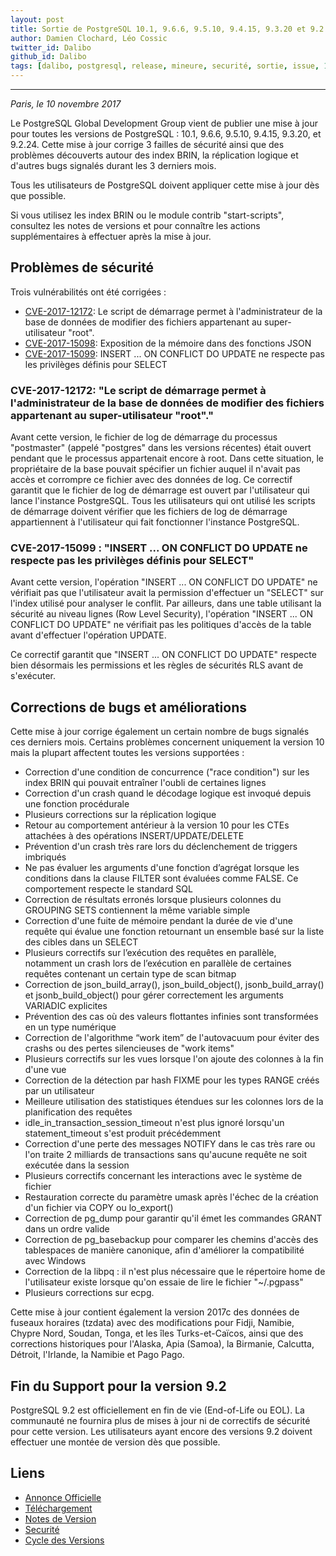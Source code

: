 ```yaml
---
layout: post
title: Sortie de PostgreSQL 10.1, 9.6.6, 9.5.10, 9.4.15, 9.3.20 et 9.2.24 
author: Damien Clochard, Léo Cossic
twitter_id: Dalibo
github_id: Dalibo
tags: [dalibo, postgresql, release, mineure, securité, sortie, issue, 10.1]
---
```


---

*Paris, le 10 novembre 2017*

Le PostgreSQL Global Development Group vient de publier une mise à jour pour toutes les versions de PostgreSQL : 10.1, 9.6.6, 9.5.10, 9.4.15, 9.3.20, et 9.2.24. Cette mise à jour corrige 3 failles de sécurité ainsi que des problèmes découverts autour des index BRIN, la réplication logique et d'autres bugs signalés durant les 3 derniers mois. 

Tous les utilisateurs de PostgreSQL doivent appliquer cette mise à jour dès que possible.

<!--MORE-->

Si vous utilisez les index BRIN ou le module contrib "start-scripts", consultez les notes de versions et pour connaître les actions supplémentaires à effectuer après la mise à jour. 

## Problèmes de sécurité

Trois vulnérabilités ont été corrigées :

* [CVE-2017-12172](https://access.redhat.com/security/cve/CVE-2017-12172): Le script de démarrage permet à l'administrateur de la base de données de modifier des fichiers appartenant au super-utilisateur "root".
* [CVE-2017-15098](https://access.redhat.com/security/cve/CVE-2017-15098): Exposition de la mémoire dans des fonctions JSON 
* [CVE-2017-15099](https://access.redhat.com/security/cve/CVE-2017-15099): INSERT ... ON CONFLICT DO UPDATE ne respecte pas les privilèges définis pour SELECT

### CVE-2017-12172: "Le script de démarrage permet à l'administrateur de la base de données de modifier des fichiers appartenant au super-utilisateur "root"."

Avant cette version, le fichier de log de démarrage du processus "postmaster" (appelé "postgres" dans les versions récentes) était ouvert pendant que le processus appartenait encore à root. Dans cette situation, le propriétaire de la base pouvait spécifier un fichier auquel il n'avait pas accès et corrompre ce fichier avec des données de log. Ce correctif garantit que le fichier de log de démarrage est ouvert par l'utilisateur qui lance l'instance PostgreSQL. Tous les utilisateurs qui ont utilisé les scripts de démarrage doivent vérifier que les fichiers de log de démarrage appartiennent à l'utilisateur qui fait fonctionner l'instance PostgreSQL. 

### CVE-2017-15099 : "INSERT ... ON CONFLICT DO UPDATE ne respecte pas les privilèges définis pour SELECT"

Avant cette version, l'opération "INSERT ... ON CONFLICT DO UPDATE" ne vérifiait pas que l'utilisateur avait la permission d'effectuer un "SELECT" sur l'index utilisé pour analyser le conflit. Par ailleurs, dans une table utilisant la sécurité au niveau lignes (Row Level Security), l'opération "INSERT ... ON CONFLICT DO UPDATE" ne vérifiait pas les politiques d'accès de la table avant d'effectuer l'opération UPDATE.

Ce correctif garantit que "INSERT ... ON CONFLICT DO UPDATE" respecte bien désormais les permissions et les règles de sécurités RLS avant de s'exécuter.

## Corrections de bugs et améliorations 

Cette mise à jour corrige également un certain nombre de bugs signalés ces derniers mois. Certains problèmes concernent uniquement la version 10 mais la plupart affectent toutes les versions supportées :

* Correction d'une condition de concurrence ("race condition") sur les index BRIN qui pouvait entraîner l'oubli de certaines lignes
* Correction d'un crash quand le décodage logique est invoqué depuis une fonction procédurale 
* Plusieurs corrections sur la réplication logique
* Retour au comportement antérieur à la version 10 pour les CTEs attachées à des opérations INSERT/UPDATE/DELETE
* Prévention d'un crash très rare lors du déclenchement de triggers imbriqués
* Ne pas évaluer les arguments d'une fonction d’agrégat lorsque les conditions dans la clause FILTER sont évaluées comme FALSE. Ce comportement respecte le standard SQL
* Correction de résultats erronés lorsque plusieurs colonnes du GROUPING SETS contiennent la même variable simple
* Correction d'une fuite de mémoire pendant la durée de vie d'une requête qui évalue une fonction retournant un ensemble basé sur la liste des cibles dans un SELECT
* Plusieurs correctifs sur l’exécution des requêtes en parallèle, notamment un crash lors de l’exécution en parallèle de certaines requêtes contenant un certain type de scan bitmap
* Correction de json_build_array(), json_build_object(), jsonb_build_array() et jsonb_build_object() pour gérer correctement les arguments VARIADIC explicites
* Prévention des cas où des valeurs flottantes infinies sont transformées en un type numérique
* Correction de l'algorithme “work item” de l'autovacuum pour éviter des crashs ou des pertes silencieuses de "work items"
* Plusieurs correctifs sur les vues lorsque l'on ajoute des colonnes à la fin d'une vue
* Correction de la détection par hash FIXME  pour les types RANGE créés par un utilisateur
* Meilleure utilisation des statistiques étendues sur les colonnes lors de la planification des requêtes
* idle_in_transaction_session_timeout n'est plus ignoré lorsqu'un statement_timeout s'est produit précédemment
* Correction d'une perte des messages NOTIFY dans le cas très rare ou l'on traite 2 milliards de transactions sans qu'aucune requête ne soit exécutée dans la session
* Plusieurs correctifs concernant les interactions avec le système de fichier
* Restauration correcte du paramètre umask après l'échec de la création d'un fichier via COPY ou lo_export()
* Correction de pg_dump pour garantir qu'il émet les commandes GRANT dans un ordre valide
* Correction de pg_basebackup pour comparer les chemins d'accès des tablespaces de manière canonique, afin d'améliorer la compatibilité avec Windows
* Correction de la libpq : il n'est plus nécessaire que le répertoire home de l'utilisateur existe lorsque qu'on essaie de lire le fichier  "~/.pgpass"
* Plusieurs corrections sur ecpg.

Cette mise à jour contient également la version 2017c des données de fuseaux horaires (tzdata) avec des modifications pour Fidji, Namibie, Chypre Nord, Soudan, Tonga, et les îles Turks-et-Caïcos, ainsi que des corrections historiques pour l'Alaska, Apia (Samoa), la Birmanie, Calcutta, Détroit, l'Irlande, la Namibie et Pago Pago.

## Fin du Support pour la version 9.2

PostgreSQL 9.2 est officiellement en fin de vie (End-of-Life ou EOL). La communauté ne fournira plus de mises à jour ni de correctifs de sécurité pour cette version. Les utilisateurs ayant encore des versions 9.2 doivent effectuer une montée de version dès que possible. 

## Liens 

* [Annonce Officielle](https://www.postgresql.org/about/news/1801/)
* [Téléchargement](https://www.postgresql.org/download)
* [Notes de Version](https://www.postgresql.org/docs/current/static/release.html)
* [Securité](https://www.postgresql.org/support/security/)
* [Cycle des Versions](https://www.postgresql.org/support/versioning/)
